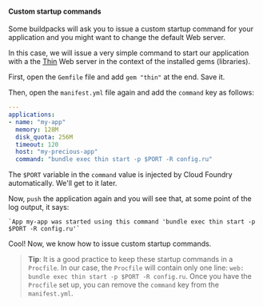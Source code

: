#### Custom startup commands

Some buildpacks will ask you to issue a custom startup command for your application and you might want to change the default Web server.

In this case, we will issue a very simple command to start our application with a the [Thin](http://code.macournoyer.com/thin/) Web server in the context of the installed gems (libraries).

First, open the `Gemfile` file and add `gem "thin"` at the end. Save it.

Then, open the `manifest.yml` file again and add the `command` key as follows:

```yaml
---
applications:
- name: "my-app"
  memory: 128M
  disk_quota: 256M
  timeout: 120
  host: "my-precious-app"
  command: "bundle exec thin start -p $PORT -R config.ru"
```

The `$PORT` variable in the `command` value is injected by Cloud Foundry automatically. We'll get to it later.

Now, `push` the application again and you will see that, at some point of the log output, it says:

	`App my-app was started using this command 'bundle exec thin start -p $PORT -R config.ru'`

Cool! Now, we know how to issue custom startup commands.

> **Tip**: It is a good practice to keep these startup commands in a `Procfile`. In our case, the `Procfile` will contain only one line: `web: bundle exec thin start -p $PORT -R config.ru`. Once you have the `Procfile` set up, you can remove the `command` key from the `manifest.yml`.
